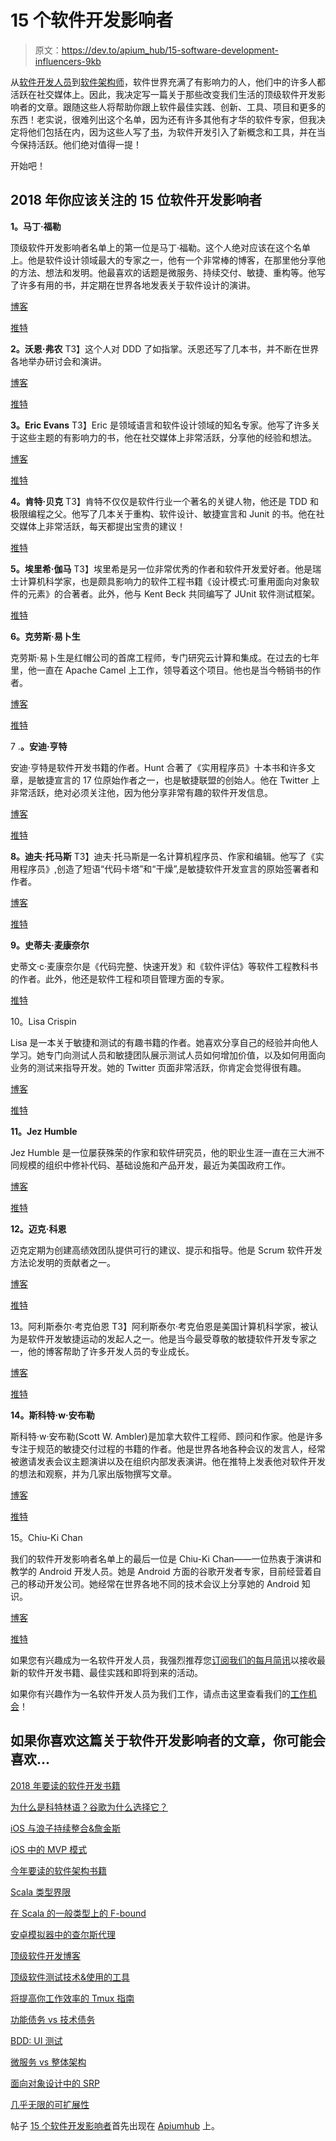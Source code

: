 # 15 个软件开发影响者

> 原文：<https://dev.to/apium_hub/15-software-development-influencers-9kb>

从[软件开发人员](https://apiumhub.com/web-development-barcelona/)到[软件架构师](https://apiumhub.com/software-architecture-services-barcelona/)，软件世界充满了有影响力的人，他们中的许多人都活跃在社交媒体上。因此，我决定写一篇关于那些改变我们生活的顶级软件开发影响者的文章。跟随这些人将帮助你跟上软件最佳实践、创新、工具、项目和更多的东西！老实说，很难列出这个名单，因为还有许多其他有才华的软件专家，但我决定将他们包括在内，因为这些人写了[书](https://dev.to/apium_hub/20-essential-software-development-books-to-read)，为软件开发引入了新概念和工具，并在当今保持活跃。他们绝对值得一提！

开始吧！

## 2018 年你应该关注的 15 位软件开发影响者

**1。马丁·福勒**

顶级软件开发影响者名单上的第一位是马丁·福勒。这个人绝对应该在这个名单上。他是软件设计领域最大的专家之一，他有一个非常棒的博客，在那里他分享他的方法、想法和发明。他最喜欢的话题是微服务、持续交付、敏捷、重构等。他写了许多有用的书，并定期在世界各地发表关于软件设计的演讲。

[博客](https://martinfowler.com/)

[推特](https://twitter.com/martinfowler)

**2。沃恩·弗农**
T3】这个人对 DDD 了如指掌。沃恩还写了几本书，并不断在世界各地举办研讨会和演讲。

[博客](https://vaughnvernon.co/)

[推特](https://twitter.com/@VaughnVernon)

**3。Eric Evans**
T3】Eric 是领域语言和软件设计领域的知名专家。他写了许多关于这些主题的有影响力的书，他在社交媒体上非常活跃，分享他的经验和想法。

[博客](http://domainlanguage.com/)

[推特](https://twitter.com/ericevans0)

**4。肯特·贝克**
T3】肯特不仅仅是软件行业一个著名的关键人物，他还是 TDD 和极限编程之父。他写了几本关于重构、软件设计、敏捷宣言和 Junit 的书。他在社交媒体上非常活跃，每天都提出宝贵的建议！

[推特](https://twitter.com/KentBeck)

**5。埃里希·伽马**
T3】埃里希是另一位非常优秀的作者和软件开发爱好者。他是瑞士计算机科学家，也是颇具影响力的软件工程书籍《设计模式:可重用面向对象软件的元素》的合著者。此外，他与 Kent Beck 共同编写了 JUnit 软件测试框架。

[推特](https://twitter.com/ErichGamma)

**6。克劳斯·易卜生**

克劳斯·易卜生是红帽公司的首席工程师，专门研究云计算和集成。在过去的七年里，他一直在 Apache Camel 上工作，领导着这个项目。他也是当今畅销书的作者。

[博客](http://www.davsclaus.com/)

[推特](https://twitter.com/davsclaus)

7 .**。安迪·亨特**

安迪·亨特是软件开发书籍的作者。Hunt 合著了《实用程序员》十本书和许多文章，是敏捷宣言的 17 位原始作者之一，也是敏捷联盟的创始人。他在 Twitter 上非常活跃，绝对必须关注他，因为他分享非常有趣的软件开发信息。

[博客](https://toolshed.com/)

[推特](https://twitter.com/PragmaticAndy)

**8。迪夫·托马斯**
T3】迪夫·托马斯是一名计算机程序员、作家和编辑。他写了《实用程序员》,创造了短语“代码卡塔”和“干燥”,是敏捷软件开发宣言的原始签署者和作者。

[博客](https://pragdave.me/)

[推特](https://twitter.com/pragdave)

**9。史蒂夫·麦康奈尔**

史蒂文·c·麦康奈尔是《代码完整、快速开发》和《软件评估》等软件工程教科书的作者。此外，他还是软件工程和项目管理方面的专家。

[推特](https://twitter.com/stevemconstrux)

10。Lisa Crispin

Lisa 是一本关于敏捷和测试的有趣书籍的作者。她喜欢分享自己的经验并向他人学习。她专门向测试人员和敏捷团队展示测试人员如何增加价值，以及如何用面向业务的测试来指导开发。她的 Twitter 页面非常活跃，你肯定会觉得很有趣。

[博客](http://lisacrispin.com/)

[推特](https://twitter.com/lisacrispin)

**11。Jez Humble**

Jez Humble 是一位屡获殊荣的作家和软件研究员，他的职业生涯一直在三大洲不同规模的组织中修补代码、基础设施和产品开发，最近为美国政府工作。

[博客](https://continuousdelivery.com/)

[推特](https://twitter.com/jezhumble)

**12。迈克·科恩**

迈克定期为创建高绩效团队提供可行的建议、提示和指导。他是 Scrum 软件开发方法论发明的贡献者之一。

[博客](https://www.mountaingoatsoftware.com/blog)

[推特](https://twitter.com/mikewcohn)

13。阿利斯泰尔·考克伯恩
T3】阿利斯泰尔·考克伯恩是美国计算机科学家，被认为是软件开发敏捷运动的发起人之一。他是当今最受尊敬的敏捷软件开发专家之一，他的博客帮助了许多开发人员的专业成长。

[博客](http://alistair.cockburn.us/Blog)

[推特](https://twitter.com/TotherAlistair)

**14。斯科特·w·安布勒**

斯科特·w·安布勒(Scott W. Ambler)是加拿大软件工程师、顾问和作家。他是许多专注于规范的敏捷交付过程的书籍的作者。他是世界各地各种会议的发言人，经常被邀请发表会议主题演讲以及在组织内部发表演讲。他在推特上发表他对软件开发的想法和观察，并为几家出版物撰写文章。

[博客](http://www.ambysoft.com/scottAmbler.html)

[推特](https://twitter.com/scottwambler)

15。Chiu-Ki Chan

我们的软件开发影响者名单上的最后一位是 Chiu-Ki Chan——一位热衷于演讲和教学的 Android 开发人员。她是 Android 方面的谷歌开发者专家，目前经营着自己的移动开发公司。她经常在世界各地不同的技术会议上分享她的 Android 知识。

[博客](http://blog.sqisland.com/)

[推特](https://twitter.com/chiuki)

如果您有兴趣成为一名软件开发人员，我强烈推荐您[订阅我们的每月简讯](http://eepurl.com/cC96MY)以接收最新的软件开发书籍、最佳实践和即将到来的活动。

如果你有兴趣作为一名软件开发人员为我们工作，请点击这里查看我们的[工作机会](https://apiumhub.com/software-developer-jobs-barcelona/)！

## 如果你喜欢这篇关于软件开发影响者的文章，你可能会喜欢…

[2018 年要读的软件开发书籍](https://dev.to/apium_hub/20-essential-software-development-books-to-read)

[为什么是科特林语？谷歌为什么选择它？](https://dev.to/apium_hub/why-kotlin-language-android-why-did-google-choose-kotlin--639)

[iOS 与浪子持续整合&詹金斯](https://dev.to/apium_hub/ios-continuous-integration-with-fastlane--jenkins-19n)

[iOS 中的 MVP 模式](https://dev.to/apium_hub/mvp-pattern-in-ios-98f)

[今年要读的软件架构书籍](https://dev.to/apium_hub/top-19-software-architecture-books-blf)

[Scala 类型界限](https://dev.to/apium_hub/scala-generics-i--scala-type-bounds-38)

[在 Scala 的一般类型上的 F-bound](https://apiumhub.com/tech-blog-barcelona/f-bound-scala-generics/)

[安卓模拟器中的查尔斯代理](https://apiumhub.com/tech-blog-barcelona/charles-proxy-android-emulator/)

[顶级软件开发博客](https://apiumhub.com/tech-blog-barcelona/top-software-development-blogs-2017/)

[顶级软件测试技术&使用的工具](https://apiumhub.com/tech-blog-barcelona/top-software-testing-techniques/)

[将提高你工作效率的 Tmux 指南](https://apiumhub.com/tech-blog-barcelona/tmux-cheat-sheet-tips-tricks/)

[功能债务 vs 技术债务](https://apiumhub.com/tech-blog-barcelona/technical-debt/)

[BDD: UI 测试](https://apiumhub.com/tech-blog-barcelona/user-interface-testing/)

[微服务 vs 整体架构](https://apiumhub.com/tech-blog-barcelona/microservices-vs-monolithic-architecture/)

[面向对象设计中的 SRP](https://apiumhub.com/tech-blog-barcelona/single-responsibility-principle/)

[几乎无限的可扩展性](https://apiumhub.com/tech-blog-barcelona/almost-infinite-scalability/)

帖子 [15 个软件开发影响者](https://apiumhub.com/tech-blog-barcelona/software-development-influencers/)首先出现在 [Apiumhub](https://apiumhub.com) 上。
